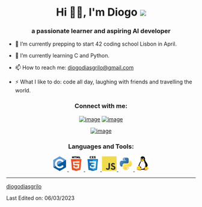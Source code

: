 <h1 align="center">Hi 👋🏽, I'm Diogo <img height="100" src="https://emoji.gg/assets/emoji/7841_EeveeVibe.gif"></h1>
<h3 align="center">a passionate learner and aspiring AI developer</h3>

- 🔭 I’m currently prepping to start 42 coding school Lisbon in April.

- 🌱 I’m currently learning C and Python.

- 📫 How to reach me: diogodiasgrilo@gmail.com

- ⚡ What I like to do: code all day, laughing with friends and travelling the world.

<h3 align="center">Connect with me:</h3>
<div align="center">

[![image](https://img.shields.io/badge/LinkedIn-0077B5?style=for-the-badge&logo=linkedin&logoColor=white)](https://www.linkedin.com/in/diogo-dias-b838231a4/)
[![image](https://img.shields.io/badge/Instagram-E4405F?style=for-the-badge&logo=instagram&logoColor=white)](https://www.instagram.com/made2travel/)
<!-- [![image](https://img.shields.io/badge/Twitter-1DA1F2?style=for-the-badge&logo=twitter&logoColor=white)](https://twitter.com/brantlauro) -->
[![image](https://img.shields.io/badge/Gmail-D14836?style=for-the-badge&logo=gmail&logoColor=white)](mailto:produtor.diogodiasgrilo@gmail.com)
  
</div>

<h3 align="center">Languages and Tools:</h3>

<p align="center"> 
  <a href="https://www.linux.org/" target="_blank"> 
    <img src="https://raw.githubusercontent.com/devicons/devicon/master/icons/c/c-original.svg" alt="c" width="40" height="40"/> 
  </a> 
  <a href="https://www.w3.org/html/" target="_blank"> 
    <img src="https://raw.githubusercontent.com/devicons/devicon/master/icons/html5/html5-original-wordmark.svg" alt="html5" width="40" height="40"/> 
  </a>
  <a href="https://www.w3schools.com/css/" target="_blank"> 
    <img src="https://raw.githubusercontent.com/devicons/devicon/master/icons/css3/css3-original-wordmark.svg" alt="css3" width="40" height="40"/> 
  </a>  
  <a href="https://developer.mozilla.org/en-US/docs/Web/JavaScript" target="_blank"> 
    <img src="https://raw.githubusercontent.com/devicons/devicon/master/icons/javascript/javascript-original.svg" alt="javascript" width="40" height="40"/> 
  </a>
  <a href="https://www.python.org" target="_blank"> 
    <img src="https://raw.githubusercontent.com/devicons/devicon/master/icons/python/python-original.svg" alt="python" width="40" height="40"/> 
  </a> 
  <a href="https://www.linux.org/" target="_blank"> 
    <img src="https://raw.githubusercontent.com/devicons/devicon/master/icons/linux/linux-original.svg" alt="linux" width="40" height="40"/> 
  </a> 
</p>

------

[diogodiasgrilo](https://github.com/diogodiasgrilo)

Last Edited on: 06/03/2023

